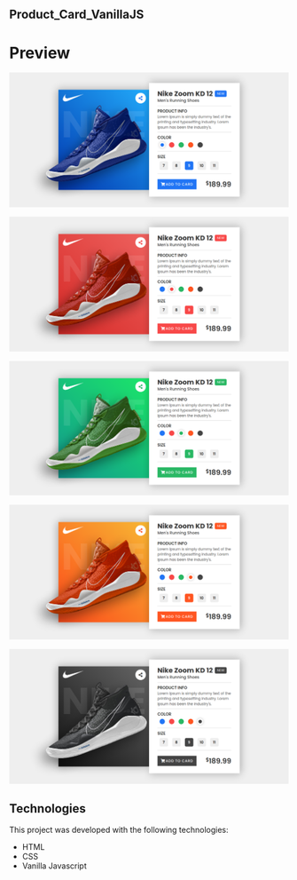 ## Product_Card_VanillaJS

# Preview

![alt img](https://github.com/selvajayarose/Product_Card_VanillaJS/blob/main/img/Screenshot_2021-01-13%20Product%20Card.png?raw=true)

![alt img](https://github.com/selvajayarose/Product_Card_VanillaJS/blob/main/img/Screenshot_2021-01-13%20Product%20Card(1).png?raw=true)

![alt img](https://github.com/selvajayarose/Product_Card_VanillaJS/blob/main/img/Screenshot_2021-01-13%20Product%20Card(2).png?raw=true)

![alt img](https://github.com/selvajayarose/Product_Card_VanillaJS/blob/main/img/Screenshot_2021-01-13%20Product%20Card(3).png?raw=true)

![alt img](https://github.com/selvajayarose/Product_Card_VanillaJS/blob/main/img/Screenshot_2021-01-13%20Product%20Card(4).png?raw=true)

## Technologies
This project was developed with the following technologies:
* HTML
* CSS
* Vanilla Javascript
